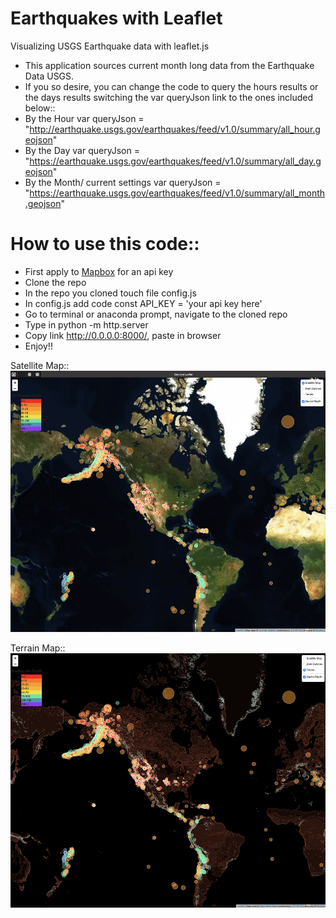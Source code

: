 # Earthquakes with Leaflet
Visualizing USGS Earthquake data with leaflet.js
- This application sources current month long data from the Earthquake Data USGS. 
- If you so desire, you can change the code to query the hours results or the days results switching the var queryJson link to the ones included below::
- By the Hour
var queryJson = "http://earthquake.usgs.gov/earthquakes/feed/v1.0/summary/all_hour.geojson"
- By the Day
var queryJson = "https://earthquake.usgs.gov/earthquakes/feed/v1.0/summary/all_day.geojson"
- By the Month/ current settings
var queryJson = "https://earthquake.usgs.gov/earthquakes/feed/v1.0/summary/all_month.geojson"

# How to use this code::
- First apply to [Mapbox](https://docs.mapbox.com/api/overview/) for an api key
- Clone the repo
- In the repo you cloned touch file config.js
- In config.js add code const API_KEY = 'your api key here'
- Go to terminal or anaconda prompt, navigate to the cloned repo
- Type in python -m http.server
- Copy link http://0.0.0.0:8000/, paste in browser
- Enjoy!!


Satellite Map::
![Satellite Map](https://github.com/ph1-618O/earthquakeLeafletJS/blob/main/big_satellite.jpg)

Terrain Map:: 
![Terrain Map](https://github.com/ph1-618O/earthquakeLeafletJS/blob/main/big_dark.jpg)
